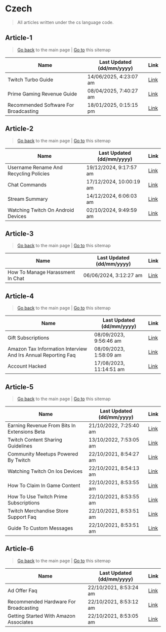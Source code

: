 # Czech
> All articles written under the cs language code. 

## Article-1
> [Go back](../README.md) to the main page | [Go to](https://help.twitch.tv/s/sitemap-topicarticle-1.xml) this sitemap

| Name                                  | Last Updated (dd/mm/yyyy) | Link                                                                                        |
|---------------------------------------|---------------------------|---------------------------------------------------------------------------------------------|
| Twitch Turbo Guide                    | 14/06/2025, 4:23:07 am    | [Link](https://help.twitch.tv/s/article/twitch-turbo-guide?language=cs)                     |
| Prime Gaming Revenue Guide            | 08/04/2025, 7:40:27 am    | [Link](https://help.twitch.tv/s/article/prime-gaming-revenue-guide?language=cs)             |
| Recommended Software For Broadcasting | 18/01/2025, 0:15:15 pm    | [Link](https://help.twitch.tv/s/article/recommended-software-for-broadcasting?language=cs)  |



## Article-2
> [Go back](../README.md) to the main page | [Go to](https://help.twitch.tv/s/sitemap-topicarticle-2.xml) this sitemap

| Name                                   | Last Updated (dd/mm/yyyy) | Link                                                                                         |
|----------------------------------------|---------------------------|----------------------------------------------------------------------------------------------|
| Username Rename And Recycling Policies | 19/12/2024, 9:17:57 am    | [Link](https://help.twitch.tv/s/article/username-rename-and-recycling-policies?language=cs)  |
| Chat Commands                          | 17/12/2024, 10:00:19 am   | [Link](https://help.twitch.tv/s/article/chat-commands?language=cs)                           |
| Stream Summary                         | 14/12/2024, 6:06:03 am    | [Link](https://help.twitch.tv/s/article/stream-summary?language=cs)                          |
| Watching Twitch On Android Devices     | 02/10/2024, 9:49:59 am    | [Link](https://help.twitch.tv/s/article/watching-twitch-on-android-devices?language=cs)      |



## Article-3
> [Go back](../README.md) to the main page | [Go to](https://help.twitch.tv/s/sitemap-topicarticle-3.xml) this sitemap

| Name                             | Last Updated (dd/mm/yyyy) | Link                                                                                   |
|----------------------------------|---------------------------|----------------------------------------------------------------------------------------|
| How To Manage Harassment In Chat | 06/06/2024, 3:12:27 am    | [Link](https://help.twitch.tv/s/article/how-to-manage-harassment-in-chat?language=cs)  |



## Article-4
> [Go back](../README.md) to the main page | [Go to](https://help.twitch.tv/s/sitemap-topicarticle-4.xml) this sitemap

| Name                                                          | Last Updated (dd/mm/yyyy) | Link                                                                                                                |
|---------------------------------------------------------------|---------------------------|---------------------------------------------------------------------------------------------------------------------|
| Gift Subscriptions                                            | 08/09/2023, 9:56:46 am    | [Link](https://help.twitch.tv/s/article/gift-subscriptions?language=cs)                                             |
| Amazon Tax Information Interview And Irs Annual Reporting Faq | 08/09/2023, 1:58:09 am    | [Link](https://help.twitch.tv/s/article/amazon-tax-information-interview-and-irs-annual-reporting-faq?language=cs)  |
| Account Hacked                                                | 17/08/2023, 11:14:51 am   | [Link](https://help.twitch.tv/s/article/account-hacked?language=cs)                                                 |



## Article-5
> [Go back](../README.md) to the main page | [Go to](https://help.twitch.tv/s/sitemap-topicarticle-5.xml) this sitemap

| Name                                         | Last Updated (dd/mm/yyyy) | Link                                                                                               |
|----------------------------------------------|---------------------------|----------------------------------------------------------------------------------------------------|
| Earning Revenue From Bits In Extensions Beta | 21/10/2022, 7:25:40 am    | [Link](https://help.twitch.tv/s/article/earning-revenue-from-bits-in-extensions-beta?language=cs)  |
| Twitch Content Sharing Guidelines            | 13/10/2022, 7:53:05 am    | [Link](https://help.twitch.tv/s/article/twitch-content-sharing-guidelines?language=cs)             |
| Community Meetups Powered By Twitch          | 22/10/2021, 8:54:27 am    | [Link](https://help.twitch.tv/s/article/community-meetups-powered-by-twitch?language=cs)           |
| Watching Twitch On Ios Devices               | 22/10/2021, 8:54:13 am    | [Link](https://help.twitch.tv/s/article/watching-twitch-on-ios-devices?language=cs)                |
| How To Claim In Game Content                 | 22/10/2021, 8:53:55 am    | [Link](https://help.twitch.tv/s/article/how-to-claim-in-game-content?language=cs)                  |
| How To Use Twitch Prime Subscriptions        | 22/10/2021, 8:53:55 am    | [Link](https://help.twitch.tv/s/article/how-to-use-twitch-prime-subscriptions?language=cs)         |
| Twitch Merchandise Store Support Faq         | 22/10/2021, 8:53:51 am    | [Link](https://help.twitch.tv/s/article/twitch-merchandise-store-support-faq?language=cs)          |
| Guide To Custom Messages                     | 22/10/2021, 8:53:51 am    | [Link](https://help.twitch.tv/s/article/guide-to-custom-messages?language=cs)                      |



## Article-6
> [Go back](../README.md) to the main page | [Go to](https://help.twitch.tv/s/sitemap-topicarticle-6.xml) this sitemap

| Name                                   | Last Updated (dd/mm/yyyy) | Link                                                                                         |
|----------------------------------------|---------------------------|----------------------------------------------------------------------------------------------|
| Ad Offer Faq                           | 22/10/2021, 8:53:24 am    | [Link](https://help.twitch.tv/s/article/ad-offer-faq?language=cs)                            |
| Recommended Hardware For Broadcasting  | 22/10/2021, 8:53:12 am    | [Link](https://help.twitch.tv/s/article/recommended-hardware-for-broadcasting?language=cs)   |
| Getting Started With Amazon Associates | 22/10/2021, 8:53:05 am    | [Link](https://help.twitch.tv/s/article/getting-started-with-amazon-associates?language=cs)  |



